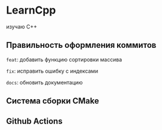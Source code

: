 # LearnCpp
изучаю С++


## Правильность оформления коммитов

`feat`: добавить функцию сортировки массива

`fix`: исправить ошибку с индексами

`docs`: обновить документацию


## Система сборки CMake

## Github Actions

